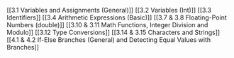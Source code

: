 [[3.1 Variables and Assignments (General)]]
[[3.2 Variables (Int)]]
[[3.3 Identifiers]]
[[3.4 Arithmetic Expressions (Basic)]]
[[3.7 & 3.8 Floating-Point Numbers (double)]]
[[3.10 & 3.11 Math Functions, Integer Division and Modulo]]
[[3.12 Type Conversions]]
[[3.14 & 3.15 Characters and Strings]]
[[4.1 & 4.2 If-Else Branches (General) and Detecting Equal Values with Branches]]

